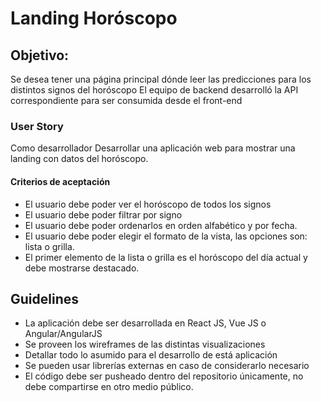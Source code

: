 # Landing Horóscopo
## Objetivo:
Se desea tener una página principal dónde leer las predicciones para los distintos signos del horóscopo
El equipo de backend desarrolló la API correspondiente para ser consumida desde el front-end
### User Story
Como desarrollador 
Desarrollar una aplicación web para mostrar una landing con datos del horóscopo.
#### Criterios de aceptación
- El usuario debe poder ver el horóscopo de todos los signos
- El usuario debe poder filtrar por signo
- El usuario debe poder ordenarlos en orden alfabético y por fecha.
- El usuario debe poder elegir el formato de la vista, las opciones son: lista o grilla.
- El primer elemento de la lista o grilla es el horóscopo del día actual y debe mostrarse destacado.
## Guidelines
- La aplicación debe ser desarrollada en React JS, Vue JS o Angular/AngularJS 
- Se proveen los wireframes de las distintas visualizaciones
- Detallar todo lo asumido para el desarrollo de está aplicación
- Se pueden usar librerías externas en caso de considerarlo necesario
- El código debe ser pusheado dentro del repositorio únicamente, no debe compartirse en otro medio público.

